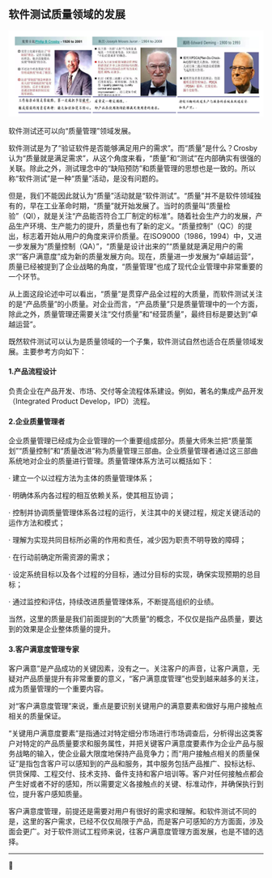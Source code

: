 ## 软件测试质量领域的发展

![](resFiles/r3/质量管理2.png)

软件测试还可以向“质量管理”领域发展。

软件测试是为了“验证软件是否能够满足用户的需求”。而“质量”是什么？Crosby 认为“质量就是满足需求”，从这个角度来看，“质量”和“测试”在内部确实有很强的关联。除此之外，测试理念中的“缺陷预防”和质量管理的思想也是一致的。所以称“软件测试”是一种“质量”活动，是没有问题的。

但是，我们不能因此就认为“质量”活动就是“软件测试”。“质量”并不是软件领域独有的，早在工业革命时期，“质量”就开始发展了。当时的质量叫“质量检验”（QI），就是关注“产品能否符合工厂制定的标准”。随着社会生产力的发展，产品生产环境、生产能力的提升，质量也有了新的定义。“质量控制”（QC）的提出，标志着开始从用户的角度来评价质量。在ISO9000（1986，1994）中，又进一步发展为“质量控制（QA）”，“质量是设计出来的”“质量就是满足用户的需求”“客户满意度”成为新的质量发展方向。现在，质量进一步发展为“卓越运营”，质量已经被提到了企业战略的角度，“质量管理”也成了现代企业管理中非常重要的一个环节。

从上面这段论述中可以看出，“质量”是贯穿产品全过程的大质量，而软件测试关注的是“产品质量”的小质量。对企业而言，“产品质量”只是质量管理中的一个方面，除此之外，质量管理还需要关注“交付质量”和“经营质量”，最终目标是要达到“卓越运营”。

既然软件测试可以认为是质量领域的一个子集，软件测试自然也适合在质量领域发展。主要参考方向如下：


#### 1.产品流程设计

负责企业在产品开发、市场、交付等全流程体系建设。例如，著名的集成产品开发（Integrated Product Develop，IPD）流程。

#### 2.企业质量管理者

企业质量管理已经成为企业管理的一个重要组成部分。质量大师朱兰把“质量策划”“质量控制”和“质量改进”称为质量管理三部曲。企业质量管理者通过这三部曲系统地对企业的质量进行管理。质量管理体系方法可以概括如下：

· 建立一个以过程方法为主体的质量管理体系；

· 明确体系内各过程的相互依赖关系，使其相互协调；

· 控制并协调质量管理体系各过程的运行，关注其中的关键过程，规定关键活动的运作方法和模式；

· 理解为实现共同目标所必需的作用和责任，减少因为职责不明导致的障碍；

· 在行动前确定所需资源的需求；

· 设定系统目标以及各个过程的分目标，通过分目标的实现，确保实现预期的总目标；

· 通过监控和评估，持续改进质量管理体系，不断提高组织的业绩。

当然，这里的质量是我们前面提到的“大质量”的概念，不仅仅是指产品质量，要达到的效果是企业整体质量的提升。

#### 3.客户满意度管理专家

客户满意”是产品成功的关键因素，没有之一。关注客户的声音，让客户满意，无疑对产品质量提升有非常重要的意义，“客户满意度管理”也受到越来越多的关注，成为质量管理的一个重要内容。

对“客户满意度管理”来说，重点是要识别关键用户的满意要素和做好与用户接触点相关的质量保证。

“关键用户满意度要素”是指通过对特定细分市场进行市场调查后，分析得出这类客户对特定的产品质量要求和服务属性，并把关键客户满意度要素作为企业产品与服务战略的输入，使企业最大限度地保持产品竞争力；而“用户接触点相关的质量保证”是指包含客户可以感知到的产品和服务，其中服务包括产品推广、投标达标、供货保障、工程交付、技术支持、备件支持和客户培训等。客户对任何接触点都会产生好或者不好的感知，所以需要定义各接触点的关键、标准动作，并确保执行到位，提升客户感知质量。

客户满意度管理，前提还是需要对用户有很好的需求和理解。和软件测试不同的是，这里的客户需求，已经不仅仅局限于产品，而是客户可感知的方方面面，涉及面会更广。对于软件测试工程师来说，往客户满意度管理方面发展，也是不错的选择。

* * *
:bug: 
